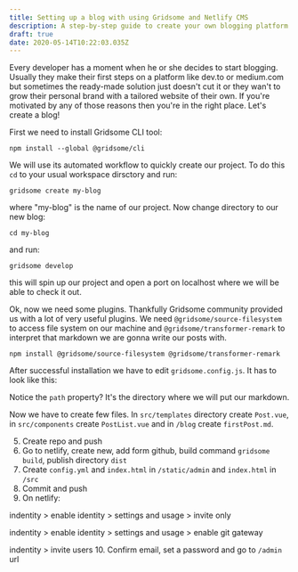 ```yaml
---
title: Setting up a blog with using Gridsome and Netlify CMS
description: A step-by-step guide to create your own blogging platform from scratch.
draft: true
date: 2020-05-14T10:22:03.035Z
---
```

Every developer has a moment when he or she decides to start blogging. Usually they make their first steps on a platform like dev.to or medium.com but sometimes the ready-made solution just doesn't cut it or they wan't to grow their personal brand with a tailored website of their own. If you're motivated by any of those reasons then you're in the right place. Let's create a blog!

First we need to install Gridsome CLI tool:

```
npm install --global @gridsome/cli
```

We will use its automated workflow to quickly create our project. To do this `cd` to your usual workspace dirsctory and run:

```
gridsome create my-blog
```

where "my-blog" is the name of our project. Now change directory to our new blog:

```
cd my-blog
```

and run:

```
gridsome develop
```

this will spin up our project and open a port on localhost where we will be able to check it out.

Ok, now we need some plugins. Thankfully Gridsome community provided us with a lot of very useful plugins. We need `@gridsome/source-filesystem` to access file system on our machine and `@gridsome/transformer-remark` to interpret that markdown we are gonna write our posts with.

```
npm install @gridsome/source-filesystem @gridsome/transformer-remark
```

After successful installation we have to edit `gridsome.config.js`. It has to look like this:

<script src="https://gist.github.com/slawinski/f73d038bd44c9e9794dafa41de6ae313.js"></script>

Notice the `path` property? It's the directory where we will put our markdown.

Now we have to create few files. In `src/templates` directory create `Post.vue`, in `src/components` create `PostList.vue` and in `/blog` create `firstPost.md`.



5. Create repo and push
6. Go to netlify, create new, add form github, build command `gridsome build`, publish directory `dist`
7. Create `config.yml` and `index.html` in `/static/admin` and `index.html` in `/src`
8. Commit and push
9. On netlify:

indentity > enable identity > settings and usage > invite only 

indentity > enable identity > settings and usage > enable git gateway

indentity > invite users
10. Confirm email, set a password and go to `/admin` url